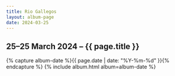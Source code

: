 ```yaml
---
title: Rio Gallegos
layout: album-page
date: 2024-03-25
---
```

## 25–25 March 2024 – {{ page.title }}
{% capture album-date %}{{ page.date | date: "%Y-%m-%d" }}{% endcapture %}
{% include album.html album=album-date %}